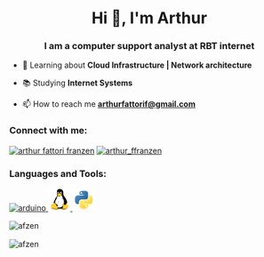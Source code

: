 <h1 align="center">Hi 👋, I'm Arthur</h1>
<h3 align="center">I am a computer support analyst at RBT internet</h3>

- 🌱 Learning about **Cloud Infrastructure | Network architecture**

- 📚 Studying **Internet Systems**

- 📫 How to reach me **arthurfattorif@gmail.com**

<h3 align="left">Connect with me:</h3>
<p align="left">
<a href="https://linkedin.com/in/arthur fattori franzen" target="blank"><img align="center" src="https://raw.githubusercontent.com/rahuldkjain/github-profile-readme-generator/master/src/images/icons/Social/linked-in-alt.svg" alt="arthur fattori franzen" height="30" width="40" /></a>
<a href="https://instagram.com/arthur_ffranzen" target="blank"><img align="center" src="https://raw.githubusercontent.com/rahuldkjain/github-profile-readme-generator/master/src/images/icons/Social/instagram.svg" alt="arthur_ffranzen" height="30" width="40" /></a>
</p>

<h3 align="left">Languages and Tools:</h3>
<p align="left"> <a href="https://www.arduino.cc/" target="_blank" rel="noreferrer"> <img src="https://cdn.worldvectorlogo.com/logos/arduino-1.svg" alt="arduino" width="40" height="40"/> </a> <a href="https://www.linux.org/" target="_blank" rel="noreferrer"> <img src="https://raw.githubusercontent.com/devicons/devicon/master/icons/linux/linux-original.svg" alt="linux" width="40" height="40"/> </a> <a href="https://www.python.org" target="_blank" rel="noreferrer"> <img src="https://raw.githubusercontent.com/devicons/devicon/master/icons/python/python-original.svg" alt="python" width="40" height="40"/> </a> </p>

<p><img align="center" src="https://github-readme-stats.vercel.app/api/top-langs?username=afzen&show_icons=true&locale=en&layout=compact" alt="afzen" /></p>

<p><img align="center" src="https://github-readme-streak-stats.herokuapp.com/?user=afzen&" alt="afzen" /></p>
